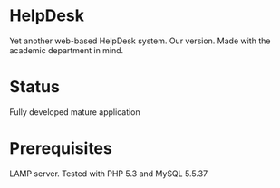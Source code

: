 # HelpDesk
Yet another web-based HelpDesk system. Our version. Made with the academic department in mind.

# Status
Fully developed mature application

# Prerequisites
LAMP server. Tested with PHP 5.3 and MySQL 5.5.37
